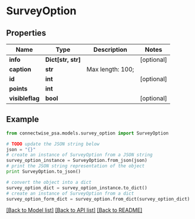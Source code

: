 # SurveyOption


## Properties
Name | Type | Description | Notes
------------ | ------------- | ------------- | -------------
**info** | **Dict[str, str]** |  | [optional] 
**caption** | **str** |  Max length: 100; | 
**id** | **int** |  | [optional] 
**points** | **int** |  | 
**visibleflag** | **bool** |  | [optional] 

## Example

```python
from connectwise_psa.models.survey_option import SurveyOption

# TODO update the JSON string below
json = "{}"
# create an instance of SurveyOption from a JSON string
survey_option_instance = SurveyOption.from_json(json)
# print the JSON string representation of the object
print SurveyOption.to_json()

# convert the object into a dict
survey_option_dict = survey_option_instance.to_dict()
# create an instance of SurveyOption from a dict
survey_option_form_dict = survey_option.from_dict(survey_option_dict)
```
[[Back to Model list]](../README.md#documentation-for-models) [[Back to API list]](../README.md#documentation-for-api-endpoints) [[Back to README]](../README.md)


